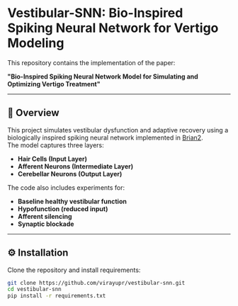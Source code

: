 # Vestibular-SNN: Bio-Inspired Spiking Neural Network for Vertigo Modeling

This repository contains the implementation of the paper:

**"Bio-Inspired Spiking Neural Network Model for Simulating and Optimizing Vertigo Treatment"**

---

## 📖 Overview
This project simulates vestibular dysfunction and adaptive recovery using a biologically inspired spiking neural network implemented in [Brian2](https://brian2.readthedocs.io/).  
The model captures three layers:
- **Hair Cells (Input Layer)**
- **Afferent Neurons (Intermediate Layer)**
- **Cerebellar Neurons (Output Layer)**

The code also includes experiments for:
- **Baseline healthy vestibular function**
- **Hypofunction (reduced input)**
- **Afferent silencing**
- **Synaptic blockade**

---

## ⚙️ Installation
Clone the repository and install requirements:

```bash
git clone https://github.com/virayupr/vestibular-snn.git
cd vestibular-snn
pip install -r requirements.txt
